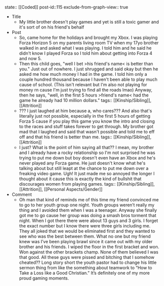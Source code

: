 state:: [[Coded]]
post-id::115
exclude-from-graph-view:: true

- Title
  - My little brother doesn't play games and yet is still a toxic gamer and it's sort of on his friend's behalf
- Post
  - So, came home for the holidays and brought my Xbox. I was playing Forza Horizon 5 on my parents living room TV when my 17yo brother walked in and asked what I was playing. I told him and he said he didn't know I played Forza so I told him about getting into Forza 4 and now 5.
  - Then this child goes, "well I bet >his friend's name< is better than you." Just out of nowhere. I just shrugged and said okay but then he asked me how much money I had in the game. I told him only a couple hundred thousand because I haven't been able to play much cause of school. (This isn't relevant but I'm also not playing for money rn cause I'm just trying to find all the roads lmao) Anyway, then he says, "well, in the first 5 hours >friend's name< had the game he already had 10 million dollars."
    tags:: [[Kinship/Sibling]], [[Attrition]]
  - ??? I just laughed at him because a, who cares??? And also that's literally just not possible, especially in the first 5 hours of getting Forza 5 cause if you play this game you know the intro and closing to the races and stuff takes forever to get through. My brother got mad that I laughed and said that wasn't possible and told me to eff off and that his friend is better than me.
    tags:: [[Kinship/Sibling]], [[Attrition]]
  - I just? What is the point of him saying all that?? I mean, my brother and I already have a rocky relationship so I'm not surprised he was trying to put me down but boy doesn't even have an Xbox and he's never played any Forza game. He just doesn't know what he's talking about but still leapt at the chance to put me down over a freaking video game. Ugh! It just made me so annoyed the longer I thought about it cause this is exactly the kind of bullshit that discourages women from playing games.
    tags:: [[Kinship/Sibling]], [[Attrition]], [[Personal Aspects/Gender]]
- Comment
  - Oh man that kind of reminds me of this time my friend convinced me to go to her youth group one night. Youth groups weren’t really my thing and I avoided them when I was a teenager. Anyway she finally got me to go cause her group was doing a smash bros torment that night. When I got there there were about 13 guys and 3 girls. I forget the exact number but I know there were three girls including me. They all joked that we would be eliminated first and they wanted to see who was the best between them. What no one but my friend knew was I’ve been playing brawl since it came out with my older brother and his friends. I wiped the floor in the first bracket and won. Won against the other brackets champ. None of them believed I was that good. All these guys were pissed and bitching that I somehow cheated?? Long story short the youth pastor had to change his little sermon thing from like the something about teamwork to “How to Take a Loss like a Good Christian.” It’s definitely one of my more proud gaming moments.
